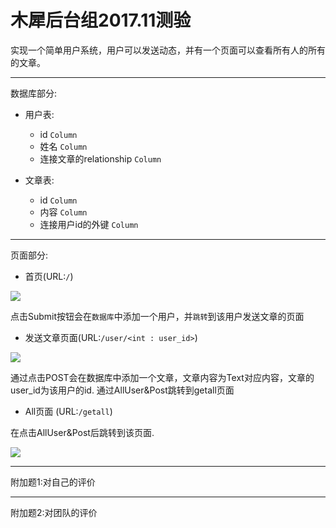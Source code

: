 # 木犀后台组2017.11测验

实现一个简单用户系统，用户可以发送动态，并有一个页面可以查看所有人的所有的文章。


***

数据库部分:

+ 用户表:
    + id `Column`
    + 姓名 `Column`
    + 连接文章的relationship `Column`

+ 文章表:
    + id `Column`
    + 内容 `Column`
    + 连接用户id的外键 `Column`

***

页面部分:

+ 首页(URL:`/`)

![](http://ohr9krjig.bkt.clouddn.com/pic1111.png)

点击Submit按钮会在`数据库`中添加一个用户，并`跳转`到该用户发送文章的页面

+  发送文章页面(URL:`/user/<int : user_id>`)

![](http://ohr9krjig.bkt.clouddn.com/pic2222.png)

通过点击POST会在数据库中添加一个文章，文章内容为Text对应内容，文章的user_id为该用户的id.
通过AllUser&Post跳转到getall页面


+ All页面 (URL:`/getall`)

在点击AllUser&Post后跳转到该页面.

![](http://ohr9krjig.bkt.clouddn.com/pic3333.png)

***

附加题1:对自己的评价

***

附加题2:对团队的评价

